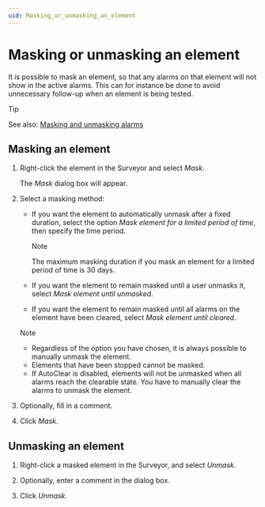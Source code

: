 ```yaml
---
uid: Masking_or_unmasking_an_element
---
```


# Masking or unmasking an element

It is possible to mask an element, so that any alarms on that element will not show in the active alarms. This can for instance be done to avoid unnecessary follow-up when an element is being tested.

> [!TIP]
> See also: [Masking and unmasking alarms](xref:Masking_and_unmasking_alarms)

## Masking an element

1. Right-click the element in the Surveyor and select *Mask*.

   The *Mask* dialog box will appear.

1. Select a masking method:

   - If you want the element to automatically unmask after a fixed duration, select the option *Mask element for a limited period of time*, then specify the time period.

     > [!NOTE]
     > The maximum masking duration if you mask an element for a limited period of time is 30 days.

   - If you want the element to remain masked until a user unmasks it, select *Mask element until unmasked*.

   - If you want the element to remain masked until all alarms on the element have been cleared, select *Mask element until cleared*.

   > [!NOTE]
   >
   > - Regardless of the option you have chosen, it is always possible to manually unmask the element.
   > - Elements that have been stopped cannot be masked.
   > - If AutoClear is disabled, elements will not be unmasked when all alarms reach the clearable state. You have to manually clear the alarms to unmask the element.

1. Optionally, fill in a comment.

1. Click *Mask*.

## Unmasking an element

1. Right-click a masked element in the Surveyor, and select *Unmask*.

1. Optionally, enter a comment in the dialog box.

1. Click *Unmask*.
